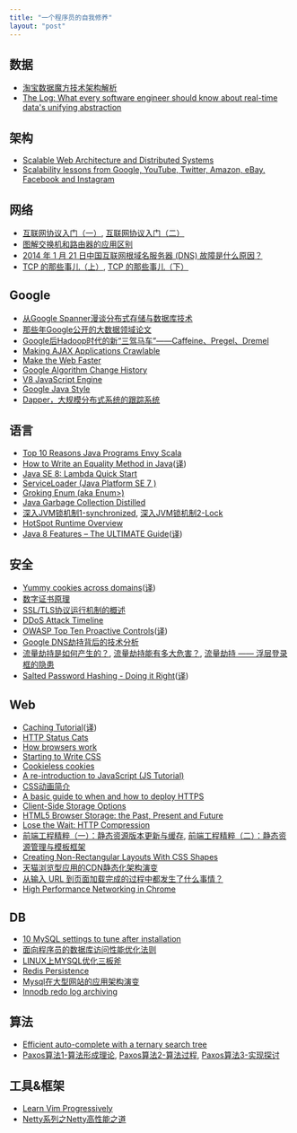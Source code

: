 ```yaml
---
title: "一个程序员的自我修养"
layout: "post"
---
```


## 数据
* [淘宝数据魔方技术架构解析](http://www.programmer.com.cn/7578/)
* [The Log: What every software engineer should know about real-time data's unifying abstraction](http://engineering.linkedin.com/distributed-systems/log-what-every-software-engineer-should-know-about-real-time-datas-unifying)

## 架构
* [Scalable Web Architecture and Distributed Systems](http://www.aosabook.org/en/distsys.html)
* [Scalability lessons from Google, YouTube, Twitter, Amazon, eBay, Facebook and Instagram](http://www.dodgycoder.net/2012/04/scalability-lessons-from-google-youtube.html)

## 网络
* [互联网协议入门（一）](http://www.ruanyifeng.com/blog/2012/05/internet_protocol_suite_part_i.html), [互联网协议入门（二）](http://www.ruanyifeng.com/blog/2012/06/internet_protocol_suite_part_ii.html)
* [图解交换机和路由器的应用区别](http://network.51cto.com/art/200908/146012_all.htm)
* [2014 年 1 月 21 日中国互联网根域名服务器 (DNS) 故障是什么原因？](http://www.zhihu.com/question/22572025)
* [TCP 的那些事儿（上）](http://coolshell.cn/articles/11564.html), [TCP 的那些事儿（下）](http://coolshell.cn/articles/11609.html)

## Google
* [从Google Spanner漫谈分布式存储与数据库技术](http://www.programmer.com.cn/14015/)
* [那些年Google公开的大数据领域论文](http://www.csdn.net/article/2013-02-28/2814298-google-bigdata-papers)
* [Google后Hadoop时代的新“三驾马车”——Caffeine、Pregel、Dremel](http://www.csdn.net/article/2012-08-21/2808870-Google-Hadoop-versus-Dremel)
* [Making AJAX Applications Crawlable](https://developers.google.com/webmasters/ajax-crawling/)
* [Make the Web Faster](https://developers.google.com/speed/)
* [Google Algorithm Change History](http://moz.com/google-algorithm-change)
* [V8 JavaScript Engine](https://code.google.com/p/v8/)
* [Google Java Style](http://google-styleguide.googlecode.com/svn/trunk/javaguide.html)
* [Dapper，大规模分布式系统的跟踪系统](http://bigbully.github.io/Dapper-translation/)

## 语言
* [Top 10 Reasons Java Programs Envy Scala](http://prezi.com/07yqjyfcotn6/top-10-reasons-java-programs-envy-scala/)
* [How to Write an Equality Method in Java](http://www.artima.com/lejava/articles/equality.html)([译](http://coolshell.cn/articles/1051.html))
* [Java SE 8: Lambda Quick Start](http://www.oracle.com/webfolder/technetwork/tutorials/obe/java/Lambda-QuickStart/index.html)
* [ServiceLoader (Java Platform SE 7 )](http://docs.oracle.com/javase/7/docs/api/java/util/ServiceLoader.html)
* [Groking Enum (aka Enum>)](http://madbean.com/2004/mb2004-3/)
* [Java Garbage Collection Distilled](http://mechanical-sympathy.blogspot.ca/2013/07/java-garbage-collection-distilled.html)
* [深入JVM锁机制1-synchronized](http://blog.csdn.net/chen77716/article/details/6618779), [深入JVM锁机制2-Lock](http://blog.csdn.net/chen77716/article/details/6641477)
* [HotSpot Runtime Overview](http://openjdk.java.net/groups/hotspot/docs/RuntimeOverview.html)
* [Java 8 Features – The ULTIMATE Guide](http://www.javacodegeeks.com/2014/05/java-8-features-tutorial.html)([译](http://www.importnew.com/11908.html))

## 安全
* [Yummy cookies across domains](https://github.com/blog/1466-yummy-cookies-across-domains)([译](http://www.oschina.net/translate/yummy-cookies-across-domains))
* [数字证书原理](http://www.cnblogs.com/JeffreySun/archive/2010/06/24/1627247.html)
* [SSL/TLS协议运行机制的概述](http://www.ruanyifeng.com/blog/2014/02/ssl_tls.html)
* [DDoS Attack Timeline](http://www.defense.net/ddos-attack-timeline.html)
* [OWASP Top Ten Proactive Controls](https://www.owasp.org/index.php/OWASP_Proactive_Controls#tab=OWASP_Top_Ten_Proactive_Controls)([译](http://www.infoq.com/cn/news/2014/06/owasp-proactive_controls))
* [Google DNS劫持背后的技术分析](http://drops.wooyun.org/papers/1207)
* [流量劫持是如何产生的？](http://fex.baidu.com/blog/2014/04/traffic-hijack/), [流量劫持能有多大危害？](http://fex.baidu.com/blog/2014/04/traffic-hijack-2/), [流量劫持 —— 浮层登录框的隐患](http://fex.baidu.com/blog/2014/06/danger-behind-popup-login-dialog/)
* [Salted Password Hashing - Doing it Right](https://crackstation.net/hashing-security.htm)([译](http://blog.jobbole.com/61872/))

## Web
* [Caching Tutorial](https://www.mnot.net/cache_docs/)([译](http://www.chedong.com/tech/cache_docs.html))
* [HTTP Status Cats](https://www.flickr.com/photos/girliemac/sets/72157628409467125/)
* [How browsers work](http://taligarsiel.com/Projects/howbrowserswork1.htm)
* [Starting to Write CSS](http://davidwalsh.name/starting-css)
* [Cookieless cookies](http://lucb1e.com/rp/cookielesscookies/)
* [A re-introduction to JavaScript (JS Tutorial)](https://developer.mozilla.org/en-US/docs/Web/JavaScript/A_re-introduction_to_JavaScript)
* [CSS动画简介](http://www.ruanyifeng.com/blog/2014/02/css_transition_and_animation.html)
* [A basic guide to when and how to deploy HTTPS](http://erik.io/blog/2013/06/08/a-basic-guide-to-when-and-how-to-deploy-https/)
* [Client-Side Storage Options](http://tech.pro/blog/1486/client-side-storage-options)
* [HTML5 Browser Storage: the Past, Present and Future](http://www.sitepoint.com/html5-browser-storage-past-present-future/)
* [Lose the Wait: HTTP Compression](http://zoompf.com/blog/2012/02/lose-the-wait-http-compression)
* [前端工程精粹（一）：静态资源版本更新与缓存](http://www.infoq.com/cn/articles/front-end-engineering-and-performance-optimization-part1), [前端工程精粹（二）：静态资源管理与模板框架](http://www.infoq.com/cn/articles/front-end-engineering-and-performance-optimization-part2)
* [Creating Non-Rectangular Layouts With CSS Shapes](http://sarasoueidan.com/blog/css-shapes/index.html)
* [天猫浏览型应用的CDN静态化架构演变](http://www.csdn.net/article/2014-01-22/2818227-CDN-Architecture)
* [从输入 URL 到页面加载完成的过程中都发生了什么事情？](http://fex.baidu.com/blog/2014/05/what-happen/)
* [High Performance Networking in Chrome](http://aosabook.org/en/posa/high-performance-networking-in-chrome.html)

## DB
* [10 MySQL settings to tune after installation](http://www.mysqlperformanceblog.com/2014/01/28/10-mysql-settings-to-tune-after-installation/)
* [面向程序员的数据库访问性能优化法则](http://blog.csdn.net/yzsind/article/details/6059209)
* [LINUX上MYSQL优化三板斧](http://www.woqutech.com/?p=1200)
* [Redis Persistence](http://redis.io/topics/persistence)
* [Mysql在大型网站的应用架构演变](http://www.cnblogs.com/Creator/p/3776110.html)
* [Innodb redo log archiving](http://www.mysqlperformanceblog.com/2014/03/28/innodb-redo-log-archiving/)

## 算法
* [Efficient auto-complete with a ternary search tree](http://igoro.com/archive/efficient-auto-complete-with-a-ternary-search-tree/)
* [Paxos算法1-算法形成理论](http://blog.csdn.net/chen77716/article/details/6166675), [Paxos算法2-算法过程](http://blog.csdn.net/chen77716/article/details/6170235), [Paxos算法3-实现探讨](http://blog.csdn.net/chen77716/article/details/6172392)

## 工具&框架
* [Learn Vim Progressively](http://yannesposito.com/Scratch/en/blog/Learn-Vim-Progressively/)
* [Netty系列之Netty高性能之道](http://www.infoq.com/cn/articles/netty-high-performance)
